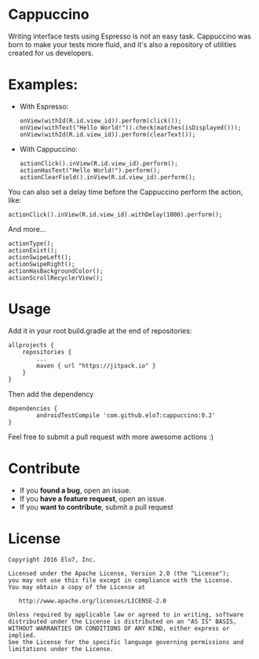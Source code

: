 # Cappuccino

Writing interface tests using Espresso is not an easy task. Cappuccino was born to make your tests more fluid, and it's also a repository of utilities created for us developers.

# Examples:

* With Espresso:

    ```
    onView(withId(R.id.view_id)).perform(click());
    onView(withText("Hello World!")).check(matches(isDisplayed()));
    onView(withId(R.id.view_id)).perform(clearText());
    ```
* With Cappuccino:

    ```
    actionClick().inView(R.id.view_id).perform();
    actionHasText("Hello World!").perform();
    actionClearField().inView(R.id.view_id).perform();
    ```

You can also set a delay time before the Cappuccino perform the action, like:

```
actionClick().inView(R.id.view_id).withDelay(1000).perform();
```

And more...

```
actionType(); 
actionExist(); 
actionSwipeLeft();
actionSwipeRight();
actionHasBackgroundColor(); 
actionScrollRecyclerView();
```

# Usage
 
Add it in your root build.gradle at the end of repositories:

```
allprojects {
    repositories {
        ...
        maven { url "https://jitpack.io" }
    }
}
```
    
Then add the dependency

```
dependencies {
        androidTestCompile 'com.github.elo7:cappuccino:0.2'
}
```

Feel free to submit a pull request with more awesome actions :)

# Contribute

* If you **found a bug**, open an issue.
* If you **have a feature request**, open an issue.
* If you **want to contribute**, submit a pull request


# License 
```
Copyright 2016 Elo7, Inc.

Licensed under the Apache License, Version 2.0 (the "License");
you may not use this file except in compliance with the License.
You may obtain a copy of the License at

   http://www.apache.org/licenses/LICENSE-2.0

Unless required by applicable law or agreed to in writing, software
distributed under the License is distributed on an "AS IS" BASIS,
WITHOUT WARRANTIES OR CONDITIONS OF ANY KIND, either express or implied.
See the License for the specific language governing permissions and
limitations under the License.
```

